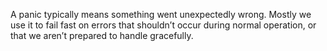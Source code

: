 A panic typically means something went unexpectedly wrong. Mostly we use it to fail fast on errors that shouldn’t occur during normal operation, or that we aren’t prepared to handle gracefully.
	
